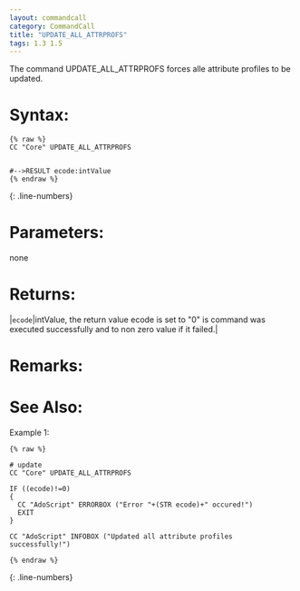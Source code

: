 ```yaml
---
layout: commandcall
category: CommandCall
title: "UPDATE_ALL_ATTRPROFS"
tags: 1.3 1.5
---
```


The command UPDATE_ALL_ATTRPROFS forces alle attribute profiles to be updated.

# Syntax:  

```adoscript
{% raw %}
CC "Core" UPDATE_ALL_ATTRPROFS


#-->RESULT ecode:intValue
{% endraw %}
```
{: .line-numbers}

# Parameters:  

none

# Returns:  

|`ecode`|intValue, the return value ecode is set to "0" is command was executed successfully and to non zero value if it failed.|

# Remarks:



# See Also:  



Example 1:

```adoscript
{% raw %}

# update
CC "Core" UPDATE_ALL_ATTRPROFS

IF ((ecode)!=0)
{
  CC "AdoScript" ERRORBOX ("Error "+(STR ecode)+" occured!")
  EXIT
}

CC "AdoScript" INFOBOX ("Updated all attribute profiles successfully!")

{% endraw %}
```
{: .line-numbers}

